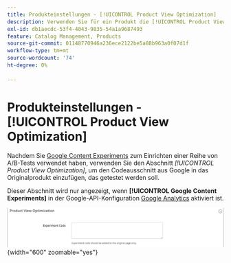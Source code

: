 ```yaml
---
title: Produkteinstellungen - [!UICONTROL Product View Optimization]
description: Verwenden Sie für ein Produkt die [!UICONTROL Product View Optimization]-Einstellungen, um eine Reihe von A/B-Tests mit Google-Inhaltserlebnissen einzurichten.
exl-id: db1aecdc-53f4-4043-9835-54a1a9687493
feature: Catalog Management, Products
source-git-commit: 01148770946a236ece2122be5a88b963a0f07d1f
workflow-type: tm+mt
source-wordcount: '74'
ht-degree: 0%

---
```


# Produkteinstellungen - [!UICONTROL Product View Optimization]

Nachdem Sie [Google Content Experiments](../merchandising-promotions/google-content-experiments.md) zum Einrichten einer Reihe von A/B-Tests verwendet haben, verwenden Sie den Abschnitt _[!UICONTROL Product View Optimization]_, um den Codeausschnitt aus Google in das Originalprodukt einzufügen, das getestet werden soll.

Dieser Abschnitt wird nur angezeigt, wenn **[!UICONTROL Google Content Experiments]** in der Google-API-Konfiguration [Google Analytics](../merchandising-promotions/google-analytics.md) aktiviert ist.

![Optimierung der Produktansicht](./assets/product-view-optimization.png){width="600" zoomable="yes"}
